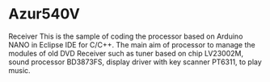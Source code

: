 # Azur540V
Receiver
This is the sample of coding the processor based on Arduino NANO in Eclipse IDE for C/C++.
The main aim of processor to manage the modules of old DVD Receiver such as tuner based on chip LV23002M, sound processor BD3873FS,
display driver with key scanner PT6311, to play music.
